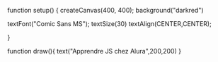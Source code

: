 function setup() {
  createCanvas(400, 400);
  background("darkred")

  textFont("Comic Sans MS");
  textSize(30)
  textAlign(CENTER,CENTER);

}

function draw(){
  text("Apprendre JS chez Alura",200,200)
}
